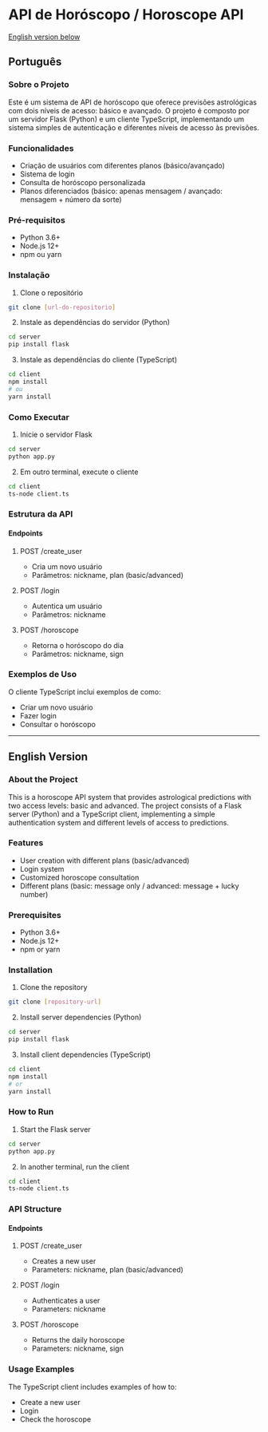 # API de Horóscopo / Horoscope API

[English version below](#english-version)

## Português

### Sobre o Projeto
Este é um sistema de API de horóscopo que oferece previsões astrológicas com dois níveis de acesso: básico e avançado. O projeto é composto por um servidor Flask (Python) e um cliente TypeScript, implementando um sistema simples de autenticação e diferentes níveis de acesso às previsões.

### Funcionalidades
- Criação de usuários com diferentes planos (básico/avançado)
- Sistema de login
- Consulta de horóscopo personalizada
- Planos diferenciados (básico: apenas mensagem / avançado: mensagem + número da sorte)

### Pré-requisitos
- Python 3.6+
- Node.js 12+
- npm ou yarn

### Instalação

1. Clone o repositório
```bash
git clone [url-do-repositorio]
```

2. Instale as dependências do servidor (Python)
```bash
cd server
pip install flask
```

3. Instale as dependências do cliente (TypeScript)
```bash
cd client
npm install
# ou
yarn install
```

### Como Executar

1. Inicie o servidor Flask
```bash
cd server
python app.py
```

2. Em outro terminal, execute o cliente
```bash
cd client
ts-node client.ts
```

### Estrutura da API

#### Endpoints

1. POST /create_user
   - Cria um novo usuário
   - Parâmetros: nickname, plan (basic/advanced)

2. POST /login
   - Autentica um usuário
   - Parâmetros: nickname

3. POST /horoscope
   - Retorna o horóscopo do dia
   - Parâmetros: nickname, sign

### Exemplos de Uso
O cliente TypeScript inclui exemplos de como:
- Criar um novo usuário
- Fazer login
- Consultar o horóscopo

---

## English Version

### About the Project
This is a horoscope API system that provides astrological predictions with two access levels: basic and advanced. The project consists of a Flask server (Python) and a TypeScript client, implementing a simple authentication system and different levels of access to predictions.

### Features
- User creation with different plans (basic/advanced)
- Login system
- Customized horoscope consultation
- Different plans (basic: message only / advanced: message + lucky number)

### Prerequisites
- Python 3.6+
- Node.js 12+
- npm or yarn

### Installation

1. Clone the repository
```bash
git clone [repository-url]
```

2. Install server dependencies (Python)
```bash
cd server
pip install flask
```

3. Install client dependencies (TypeScript)
```bash
cd client
npm install
# or
yarn install
```

### How to Run

1. Start the Flask server
```bash
cd server
python app.py
```

2. In another terminal, run the client
```bash
cd client
ts-node client.ts
```

### API Structure

#### Endpoints

1. POST /create_user
   - Creates a new user
   - Parameters: nickname, plan (basic/advanced)

2. POST /login
   - Authenticates a user
   - Parameters: nickname

3. POST /horoscope
   - Returns the daily horoscope
   - Parameters: nickname, sign

### Usage Examples
The TypeScript client includes examples of how to:
- Create a new user
- Login
- Check the horoscope
